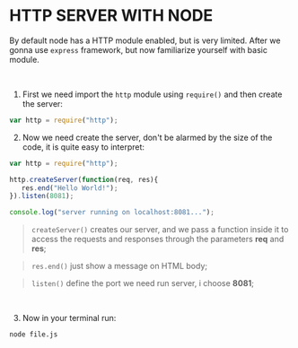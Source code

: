 
# HTTP SERVER WITH NODE

By default node has a HTTP module enabled, but is very limited. After we gonna use `express` framework, but now familiarize yourself with basic module.

<br>

1. First we need import the `http` module using `require()` and then create the server:

~~~javascript
var http = require("http");
~~~

2. Now we need create the server, don't be alarmed by the size of the code, it is quite easy to interpret:

~~~javascript
var http = require("http");

http.createServer(function(req, res){
   res.end("Hello World!");
}).listen(8081);

console.log("server running on localhost:8081...");
~~~

> `createServer()` creates our server, and we pass a function inside it to access the requests and responses through the parameters **req** and **res**;

> `res.end()` just show a message on HTML body;

> `listen()` define the port we need run server, i choose **8081**;

<br>

3. Now in your terminal run: 

```
node file.js
```

